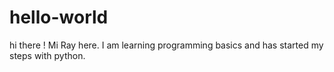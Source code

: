 # hello-world
hi there !
Mi Ray here. I am learning programming basics and has started my steps with python.

